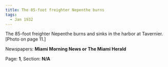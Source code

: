 ```yaml
---  
title: The 85-foot freighter Nepenthe burns  
tags:  
  - Jan 1932  
---  
```

  
The 85-foot freighter Nepenthe burns and sinks in the harbor at Tavernier. [Photo on page 11.]  
  
Newspapers: **Miami Morning News or The Miami Herald**  
  
Page: **1**, Section: **N/A** 
